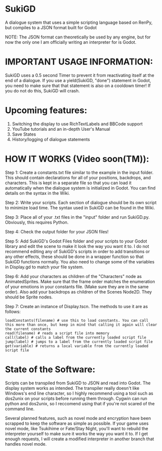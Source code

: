 # SukiGD
A dialogue system that uses a simple scripting language based on RenPy, but compiles to a JSON format built for Godot

NOTE: The JSON format can theoretically be used by any engine, but for now the only one I am officially writing an interpreter for is Godot.

# IMPORTANT USAGE INFORMATION:
SukiGD uses a 0.5 second Timer to prevent it from reactivating itself at the end of a dialogue. If you use a yield(SukiGD, "done") statement in Godot, you need to make sure that that statement is also on a cooldown timer! If you do not do this, SukiGD will crash.
  
# Upcoming features:
  
  1. Switching the display to use RichTextLabels and BBCode support
  2. YouTube tutorials and an in-depth User's Manual
  3. Save States
  4. History/logging of dialogue statements
  
# HOW IT WORKS (Video soon(TM)):

Step 1: Create a constants.txt file similar to the example in the input folder. This should contain declarations for all of your positions, backdrops, and characters. This is kept in a separate file so that you can load it automatically when the dialogue system is initialized in Godot. You can find details on the syntax in the Wiki.

Step 2: Write your scripts. Each section of dialogue should be its own script to minimize load time. The syntax used in SukiGD can be found in the Wiki.

Step 3: Place all of your .txt files in the "input" folder and run SukiGD.py. Obviously, this requires Python.

Step 4: Check the output folder for your JSON files!

Step 5: Add SukiGD's Godot Files folder and your scripts to your Godot library and edit the scene to make it look the way you want it to. I do not recommend editing any of SukiGD's scripts in order to add transitions or any other effects, these should be done in a wrapper function so that SukiGD functions normally. You also need to change some of the variables in Display.gd to match your file system.

Step 6: Add your characters as children of the "Characters" node as AnimatedSprites. Make sure that the frame order matches the enumeration of your emotions in your constants file. (Make sure they are in the same order). Also add your backdrops as children of the Scenes Node2D. They should be Sprite nodes.

Step 7: Create an instance of Display.tscn. The methods to use it are as follows:
```
loadConstants(filename) # use this to load constants. You can call this more than once, but keep in mind that calling it again will clear the current constants
read(filename) # reads a script file into memory
call(label) # calls a label from the currently loaded script file
jump(label) # jumps to a label from the currently loaded script file
get(variable) # returns a local variable from the currently loaded script file
```
  
# State of the Software:

Scripts can be transpiled from SukiGD to JSON and read into Godot. The display system works as intended. The transpiler really doesn't like Windows's end line character, so I highly recommend using a tool such as dos2unix on your scripts before running them through. Cygwin can run python and dos2unix, so I reccomend using that if you're not scared of the command line.

Several planned features, such as novel mode and encryption have been scrapped to keep the software as simple as possible. If your game uses novel mode, like Tsukihime or Fate/Stay Night, you'll want to rebuild the interpreter yourself to make sure it works the way you want it to. If I get enough requests, I will create a modified interpreter in another branch that handles novel mode.
